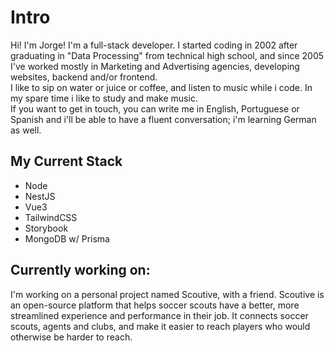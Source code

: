 # Intro
Hi! I'm Jorge! I'm a full-stack developer. I started coding in 2002 after graduating in "Data Processing" from technical high school, and since 2005 I've worked mostly in Marketing and Advertising agencies, developing websites, backend and/or frontend.
<br>
I like to sip on water or juice or coffee, and listen to music while i code. In my spare time i like to study and make music.
<br>
If you want to get in touch, you can write me in English, Portuguese or Spanish and i'll be able to have a fluent conversation; i'm learning German as well.


## My Current Stack
- Node
- NestJS
- Vue3
- TailwindCSS
- Storybook
- MongoDB w/ Prisma

## Currently working on:
I'm working on a personal project named Scoutive, with a friend. Scoutive is an open-source platform that helps soccer scouts have a better, more streamlined experience and performance in their job. It connects soccer scouts, agents and clubs, and make it easier to reach players who would otherwise be harder to reach.
